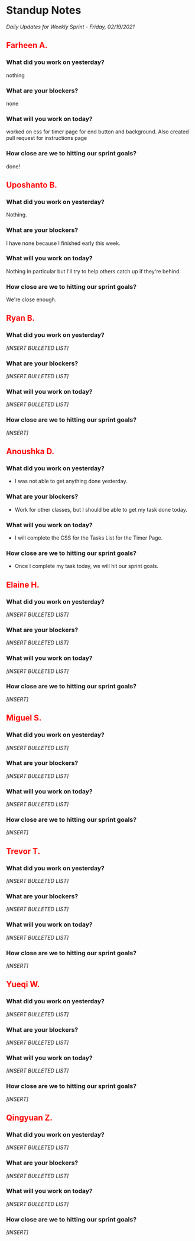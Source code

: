 # Standup Notes
*Daily Updates for Weekly Sprint - Friday, 02/19/2021*

## <span style="color: red;">Farheen A.</span> 

### What did you work on yesterday?
nothing

### What are your blockers?
none

### What will you work on today?
worked on css for timer page for end button and background. Also created pull request for instructions page

### How close are we to hitting our sprint goals?
done!

## <span style="color: red;">Uposhanto B.</span> 

### What did you work on yesterday?
Nothing.

### What are your blockers?
I have none because I finished early this week.

### What will you work on today?
Nothing in particular but I'll try to help others catch up if they're behind.

### How close are we to hitting our sprint goals?
We're close enough.

## <span style="color: red;">Ryan B.</span>

### What did you work on yesterday?
*[INSERT BULLETED LIST]*

### What are your blockers?
*[INSERT BULLETED LIST]*

### What will you work on today?
*[INSERT BULLETED LIST]*

### How close are we to hitting our sprint goals?
*[INSERT]*

## <span style="color: red;">Anoushka D.</span>

### What did you work on yesterday?
- I was not able to get anything done yesterday.

### What are your blockers?
- Work for other classes, but I should be able to get my task done today.

### What will you work on today?
- I will complete the CSS for the Tasks List for the Timer Page.

### How close are we to hitting our sprint goals?
- Once I complete my task today, we will hit our sprint goals.

## <span style="color: red;">Elaine H.</span>

### What did you work on yesterday?
*[INSERT BULLETED LIST]*

### What are your blockers?
*[INSERT BULLETED LIST]*

### What will you work on today?
*[INSERT BULLETED LIST]*

### How close are we to hitting our sprint goals?
*[INSERT]*

## <span style="color: red;">Miguel S.</span>

### What did you work on yesterday?
*[INSERT BULLETED LIST]*

### What are your blockers?
*[INSERT BULLETED LIST]*

### What will you work on today?
*[INSERT BULLETED LIST]*

### How close are we to hitting our sprint goals?
*[INSERT]*

## <span style="color: red;">Trevor T.</span>

### What did you work on yesterday?
*[INSERT BULLETED LIST]*

### What are your blockers?
*[INSERT BULLETED LIST]*

### What will you work on today?
*[INSERT BULLETED LIST]*

### How close are we to hitting our sprint goals?
*[INSERT]*

## <span style="color: red;">Yueqi W.</span>

### What did you work on yesterday?
*[INSERT BULLETED LIST]*

### What are your blockers?
*[INSERT BULLETED LIST]*

### What will you work on today?
*[INSERT BULLETED LIST]*

### How close are we to hitting our sprint goals?
*[INSERT]*

## <span style="color: red;">Qingyuan Z.</span>

### What did you work on yesterday?
*[INSERT BULLETED LIST]*

### What are your blockers?
*[INSERT BULLETED LIST]*

### What will you work on today?
*[INSERT BULLETED LIST]*

### How close are we to hitting our sprint goals?
*[INSERT]*
